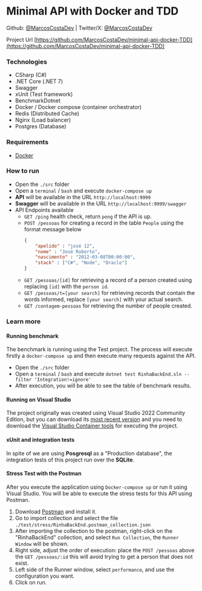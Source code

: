 # Minimal API with Docker and TDD

Github: [@MarcosCostaDev](https://github.com/MarcosCostaDev) | Twitter/X: [@MarcosCostaDev](https://twitter.com/MarcosCostaDev)

Project Url [https://github.com/MarcosCostaDev/minimal-api-docker-TDD](https://github.com/MarcosCostaDev/minimal-api-docker-TDD)

### Technologies
  - CSharp (C#)
  - .NET Core (.NET 7)
  - Swagger
  - xUnit (Test framework)
  - BenchmarkDotnet 
  - Docker / Docker compose (container orchestrator)
  - Redis (Distributed Cache)
  - Nginx (Load balancer)
  - Postgres (Database)

### Requirements
  - [Docker](https://docs.docker.com/engine/install/)

### How to run
  - Open the `./src` folder
  - Open a `terminal` / `bash` and execute `docker-compose up`
  - **API** will be available in the URL `http://localhost:9999`
  - **Swagger** will be available in the  URL `http://localhost:9999/swagger`
  - API Endpoints available
     - `GET /ping` health check, return `pong` if the API is up.
     - `POST /pessoas` for creating a record in the table `People` using the format message below
        ```json
        {
            "apelido" : "josé 12",
            "nome" : "José Roberto",
            "nascimento" : "2012-03-08T00:00:00",
            "stack" : ["C#", "Node", "Oracle"]
        }
        ``` 
     - `GET /pessoas/[id]` for retrieving a record of a person created using replacing `[id]` with the `person id`.
     - `GET /pessoas/t=[your search]` for retrieving records that contain the words informed, replace `[your search]` with your actual search.
     - `GET /contagem-pessoas` for retrieving the number of people created.

### Learn more

#### Running benchmark

The benchmark is running using the Test project. The process will execute firstly a `docker-compose up` and then execute many requests against the API. 
  - Open the `./src` folder
  - Open a `terminal` / `bash` and execute `dotnet test RinhaBackEnd.sln --filter 'Integration!=ignore'`
  - After execution, you will be able to see the table of benchmark results.

#### Running on Visual Studio

The project originally was created using Visual Studio 2022 Community Edition, but you can download its [most recent version](https://visualstudio.microsoft.com/vs/community/) and you need to download the [Visual Studio Container tools](https://learn.microsoft.com/en-us/visualstudio/containers/overview?view=vs-2022) for executing the project.

#### xUnit and integration tests

In spite of we are using **Posgresql** as a "Production database", the integration tests of this project run over the **SQLite**.

#### Stress Test with the Postman

After you execute the application using `Docker-compose up` or run it using Visual Studio. You will be able to execute the stress tests for this API using Postman.

1. Download [Postman](https://www.postman.com/downloads/) and install it.
2. Go to import collection and select the file `./test/stress/RinhaBackEnd.postman_collection.json`
3. After importing the collection to the postman, right-click on the "RinhaBackEnd" collection, and select `Run Collection`, the `Runner Window` will be shown.
4. Right side, adjust the order of execution: place the `POST /pessoas` above the `GET /pessoas/:id` this will avoid trying to get a person that does not exist.
5. Left side of the Runner window, select `performance`, and use the configuration you want.
6. Click on run.


<!--Add-Migration Initial -context PeopleDbContext -project RinhaBackEnd -StartupProject RinhaBackEnd  -Args "-- --provider Sqlite"-->

